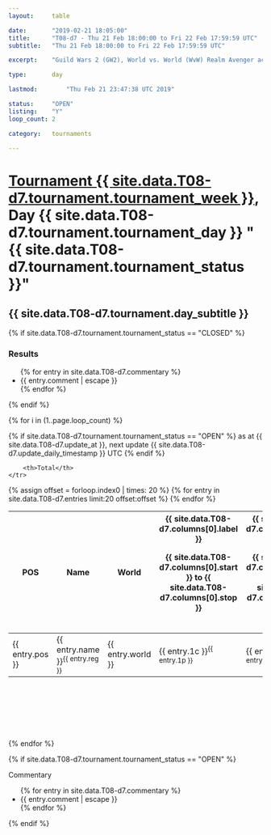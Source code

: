 ```yaml
---
layout: 	table

date: 		"2019-02-21 18:05:00"
title: 		"T08-d7 - Thu 21 Feb 18:00:00 to Fri 22 Feb 17:59:59 UTC"
subtitle: 	"Thu 21 Feb 18:00:00 to Fri 22 Feb 17:59:59 UTC"

excerpt:    "Guild Wars 2 (GW2), World vs. World (WvW) Realm Avenger achivement Tournament. \"Every Kill Counts\""

type:       day

lastmod: 		"Thu Feb 21 23:47:38 UTC 2019"

status:     "OPEN"
listing:    "Y"
loop_count: 2

category: 	tournaments

---
```

<div class="table_header">
    <h1><a href="{{ site.data.T08-d7.tournament.week_url }}">Tournament {{ site.data.T08-d7.tournament.tournament_week }}</a>, Day {{ site.data.T08-d7.tournament.tournament_day }} "{{ site.data.T08-d7.tournament.tournament_status }}"</h1>
    <h2>{{ site.data.T08-d7.tournament.day_subtitle }}</h2> 
</div>

{% if site.data.T08-d7.tournament.tournament_status == "CLOSED" %} 
<div class="commentary">
  <h3>Results</h3>
  <ul>
    {% for entry in site.data.T08-d7.commentary %}
    <li class="commentary_list">{{ entry.comment | escape }}</li>
    {% endfor %}
  </ul>
</div>
{% endif %}


{% for i in (1..page.loop_count) %}

{% if site.data.T08-d7.tournament.tournament_status == "OPEN" %} 
<span class="table_nextupdate">as at {{ site.data.T08-d7.update_at }}, next update {{ site.data.T08-d7.update_daily_timestamp }} UTC</span> 
{% endif %}

<table class="day_table">
  <colgroup>
    <col style="width:18px">
    <col style="width:55px">
    <col style="width:55px">
    <col style="width:12px">
    <col style="width:12px">
    <col style="width:12px">
    <col style="width:12px">
    <col style="width:12px">
    <col style="width:12px">
    <col style="width:12px">
    <col style="width:12px">
    <col style="width:12px">
    <col style="width:12px">
    <col style="width:12px">
    <col style="width:12px">
    <col style="width:12px">
    <col style="width:12px">
    <col style="width:12px">
    <col style="width:12px">
    <col style="width:12px">
    <col style="width:12px">
    <col style="width:12px">
    <col style="width:12px">
    <col style="width:12px">
    <col style="width:12px">
    <col style="width:12px">
    <col style="width:12px">
    <col style="width:18px">
  </colgroup>  
  <thead>
    <tr>
        <th>POS</th>
        <th class="AlignLeft">Name</th>
        <th class="AlignLeft">World</th>

<th><div class="label">{{ site.data.T08-d7.columns[0].label }}<p class="onhover">{{ site.data.T08-d7.columns[0].start }} to {{ site.data.T08-d7.columns[0].stop }}</p></div>​</th>
<th><div class="label">{{ site.data.T08-d7.columns[1].label }}<p class="onhover">{{ site.data.T08-d7.columns[1].start }} to {{ site.data.T08-d7.columns[1].stop }}</p></div>​</th>
<th><div class="label">{{ site.data.T08-d7.columns[2].label }}<p class="onhover">{{ site.data.T08-d7.columns[2].start }} to {{ site.data.T08-d7.columns[2].stop }}</p></div>​</th>
<th><div class="label">{{ site.data.T08-d7.columns[3].label }}<p class="onhover">{{ site.data.T08-d7.columns[3].start }} to {{ site.data.T08-d7.columns[3].stop }}</p></div>​</th>
<th><div class="label">{{ site.data.T08-d7.columns[4].label }}<p class="onhover">{{ site.data.T08-d7.columns[4].start }} to {{ site.data.T08-d7.columns[4].stop }}</p></div>​</th>
<th><div class="label">{{ site.data.T08-d7.columns[5].label }}<p class="onhover">{{ site.data.T08-d7.columns[5].start }} to {{ site.data.T08-d7.columns[5].stop }}</p></div>​</th>
<th><div class="label">{{ site.data.T08-d7.columns[6].label }}<p class="onhover">{{ site.data.T08-d7.columns[6].start }} to {{ site.data.T08-d7.columns[6].stop }}</p></div>​</th>
<th><div class="label">{{ site.data.T08-d7.columns[7].label }}<p class="onhover">{{ site.data.T08-d7.columns[7].start }} to {{ site.data.T08-d7.columns[7].stop }}</p></div>​</th>
<th><div class="label">{{ site.data.T08-d7.columns[8].label }}<p class="onhover">{{ site.data.T08-d7.columns[8].start }} to {{ site.data.T08-d7.columns[8].stop }}</p></div>​</th>
<th><div class="label">{{ site.data.T08-d7.columns[9].label }}<p class="onhover">{{ site.data.T08-d7.columns[9].start }} to {{ site.data.T08-d7.columns[9].stop }}</p></div>​</th>
<th><div class="label">{{ site.data.T08-d7.columns[10].label }}<p class="onhover">{{ site.data.T08-d7.columns[10].start }} to {{ site.data.T08-d7.columns[10].stop }}</p></div>​</th>

<th><div class="label">{{ site.data.T08-d7.columns[11].label }}<p class="onhover">{{ site.data.T08-d7.columns[11].start }} to {{ site.data.T08-d7.columns[11].stop }}</p></div>​</th>
<th><div class="label">{{ site.data.T08-d7.columns[12].label }}<p class="onhover">{{ site.data.T08-d7.columns[12].start }} to {{ site.data.T08-d7.columns[12].stop }}</p></div>​</th>
<th><div class="label">{{ site.data.T08-d7.columns[13].label }}<p class="onhover">{{ site.data.T08-d7.columns[13].start }} to {{ site.data.T08-d7.columns[13].stop }}</p></div>​</th>
<th><div class="label">{{ site.data.T08-d7.columns[14].label }}<p class="onhover">{{ site.data.T08-d7.columns[14].start }} to {{ site.data.T08-d7.columns[14].stop }}</p></div>​</th>
<th><div class="label">{{ site.data.T08-d7.columns[15].label }}<p class="onhover">{{ site.data.T08-d7.columns[15].start }} to {{ site.data.T08-d7.columns[15].stop }}</p></div>​</th>
<th><div class="label">{{ site.data.T08-d7.columns[16].label }}<p class="onhover">{{ site.data.T08-d7.columns[16].start }} to {{ site.data.T08-d7.columns[16].stop }}</p></div>​</th>
<th><div class="label">{{ site.data.T08-d7.columns[17].label }}<p class="onhover">{{ site.data.T08-d7.columns[17].start }} to {{ site.data.T08-d7.columns[17].stop }}</p></div>​</th>
<th><div class="label">{{ site.data.T08-d7.columns[18].label }}<p class="onhover">{{ site.data.T08-d7.columns[18].start }} to {{ site.data.T08-d7.columns[18].stop }}</p></div>​</th>
<th><div class="label">{{ site.data.T08-d7.columns[19].label }}<p class="onhover">{{ site.data.T08-d7.columns[19].start }} to {{ site.data.T08-d7.columns[19].stop }}</p></div>​</th>
<th><div class="label">{{ site.data.T08-d7.columns[20].label }}<p class="onhover">{{ site.data.T08-d7.columns[20].start }} to {{ site.data.T08-d7.columns[20].stop }}</p></div>​</th>

<th><div class="label">{{ site.data.T08-d7.columns[21].label }}<p class="onhover">{{ site.data.T08-d7.columns[21].start }} to {{ site.data.T08-d7.columns[21].stop }}</p></div>​</th>
<th><div class="label">{{ site.data.T08-d7.columns[22].label }}<p class="onhover">{{ site.data.T08-d7.columns[22].start }} to {{ site.data.T08-d7.columns[22].stop }}</p></div>​</th>
<th><div class="label">{{ site.data.T08-d7.columns[23].label }}<p class="onhover">{{ site.data.T08-d7.columns[23].start }} to {{ site.data.T08-d7.columns[23].stop }}</p></div>​</th>

        <th>Total</th>
    </tr>
  </thead>
  {% assign offset = forloop.index0 | times: 20 %}
<tbody>
{% for entry in site.data.T08-d7.entries limit:20 offset:offset %}
  <tr>
    <td class="pl{{ entry.pos }}">{{ entry.pos }}</td>
    <td class="AlignLeft">{{ entry.name }}<sup>{{ entry.reg }}</sup></td>
    <td class="AlignLeft">{{ entry.world }}</td>
    <td class="pl{{ entry.1p }}">{{ entry.1c }}<sup>{{ entry.1p }}</sup></td>
    <td class="pl{{ entry.2p }}">{{ entry.2c }}<sup>{{ entry.2p }}</sup></td>
    <td class="pl{{ entry.3p }}">{{ entry.3c }}<sup>{{ entry.3p }}</sup></td>
    <td class="pl{{ entry.4p }}">{{ entry.4c }}<sup>{{ entry.4p }}</sup></td>
    <td class="pl{{ entry.5p }}">{{ entry.5c }}<sup>{{ entry.5p }}</sup></td>
    <td class="pl{{ entry.6p }}">{{ entry.6c }}<sup>{{ entry.6p }}</sup></td>
    <td class="pl{{ entry.7p }}">{{ entry.7c }}<sup>{{ entry.7p }}</sup></td>
    <td class="pl{{ entry.8p }}">{{ entry.8c }}<sup>{{ entry.8p }}</sup></td>
    <td class="pl{{ entry.9p }}">{{ entry.9c }}<sup>{{ entry.9p }}</sup></td>
    <td class="pl{{ entry.10p }}">{{ entry.10c }}<sup>{{ entry.10p }}</sup></td>
    <td class="pl{{ entry.11p }}">{{ entry.11c }}<sup>{{ entry.11p }}</sup></td>
    <td class="pl{{ entry.12p }}">{{ entry.12c }}<sup>{{ entry.12p }}</sup></td>
    <td class="pl{{ entry.13p }}">{{ entry.13c }}<sup>{{ entry.13p }}</sup></td>
    <td class="pl{{ entry.14p }}">{{ entry.14c }}<sup>{{ entry.14p }}</sup></td>
    <td class="pl{{ entry.15p }}">{{ entry.15c }}<sup>{{ entry.15p }}</sup></td>
    <td class="pl{{ entry.16p }}">{{ entry.16c }}<sup>{{ entry.16p }}</sup></td>
    <td class="pl{{ entry.17p }}">{{ entry.17c }}<sup>{{ entry.17p }}</sup></td>
    <td class="pl{{ entry.18p }}">{{ entry.18c }}<sup>{{ entry.18p }}</sup></td>
    <td class="pl{{ entry.19p }}">{{ entry.19c }}<sup>{{ entry.19p }}</sup></td>
    <td class="pl{{ entry.20p }}">{{ entry.20c }}<sup>{{ entry.20p }}</sup></td>
    <td class="pl{{ entry.21p }}">{{ entry.21c }}<sup>{{ entry.21p }}</sup></td>
    <td class="pl{{ entry.22p }}">{{ entry.22c }}<sup>{{ entry.22p }}</sup></td>
    <td class="pl{{ entry.23p }}">{{ entry.23c }}<sup>{{ entry.23p }}</sup></td>
    <td class="pl{{ entry.24p }}">{{ entry.24c }}<sup>{{ entry.24p }}</sup></td>
    <td>{{ entry.total }}</td>
  </tr>
{% endfor %}  
</tbody>
</table>
<div class="leaderboard">
  <script async src="//pagead2.googlesyndication.com/pagead/js/adsbygoogle.js"></script>
  <!-- 728x90 -->
  <ins class="adsbygoogle"
       style="display:inline-block;width:728px;height:90px"
       data-ad-client="ca-pub-3274917281288240"
       data-ad-slot="3870538733"></ins>
  <script>
  (adsbygoogle = window.adsbygoogle || []).push({});
  </script>    
</div>
<br />
{% endfor %}

{% if site.data.T08-d7.tournament.tournament_status == "OPEN" %} 
<div class="commentary">
  <span class="commentary_title">Commentary</span>
  <ul>
    {% for entry in site.data.T08-d7.commentary %}
    <li class="commentary_list">{{ entry.comment | escape }}</li>
    {% endfor %}
  </ul>
</div>
{% endif %}


